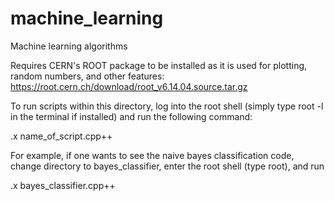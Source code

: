 # machine_learning
Machine learning algorithms

Requires CERN's ROOT package to be installed as it is used for plotting, random numbers, and other features:
https://root.cern.ch/download/root_v6.14.04.source.tar.gz

To run scripts within this directory, log into the root shell (simply type root -l in the terminal if installed) 
and run the following command:

.x name_of_script.cpp++

For example, if one wants to see the naive bayes classification code, change
directory to bayes_classifier, enter the root shell (type root), and run

.x bayes_classifier.cpp++

